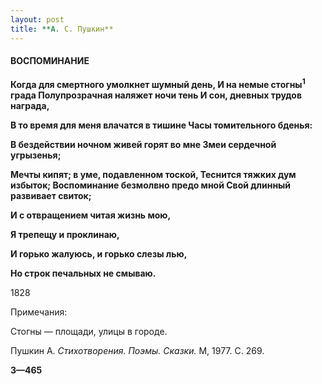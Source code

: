 ```yaml
---
layout: post
title: **А. С. Пушкин**
---
```


#### **ВОСПОМИНАНИЕ**

**Когда для смертного умолкнет шумный день, И на немые
стогны<sup>**1**</sup> града Полупрозрачная наляжет ночи тень И
сон, дневных трудов награда,**

**В то время для меня влачатся в тишине Часы томительного бденья:**

**В бездействии ночном живей горят во мне Змеи сердечной угрызенья;**

**Мечты кипят; в уме, подавленном тоской, Теснится тяжких дум избыток;
Воспоминание безмолвно предо мной Свой длинный развивает свиток;**

**И с отвращением читая жизнь мою,**

**Я трепещу и проклинаю,**

**И горько жалуюсь, и горько слезы лью,**

**Но строк печальных не смываю.**

1828

Примечания:

Стогны — площади, улицы в городе.

Пушкин А. *Стихотворения. Поэмы. Сказки.* М, 1977. С. 269.

**3—465**

